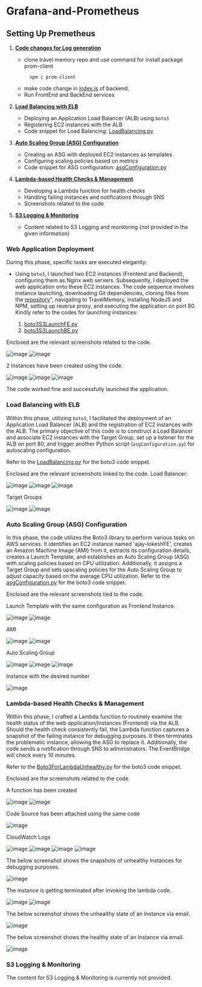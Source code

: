 # Grafana-and-Prometheus
## Setting Up Premetheus

1. **[Code changes for Log generation](#web-application-deployment)**
    - clone travel memory repo and  use command for install package prom-client
      ```
        npm i prom-client
      ```
    - make code change in [index.js](index.js) of backend.
    - Run FrontEnd and BackEnd services

3. **[Load Balancing with ELB](#load-balancing-with-elb)**
    - Deploying an Application Load Balancer (ALB) using `boto3`
    - Registering EC2 instances with the ALB
    - Code snippet for Load Balancing: [LoadBalancing.py](https://github.com/sayanalokesh/DynamicWebApplication/blob/main/LoadBalancing.py)

4. **[Auto Scaling Group (ASG) Configuration](#auto-scaling-group-asg-configuration)**
    - Creating an ASG with deployed EC2 instances as templates
    - Configuring scaling policies based on metrics
    - Code snippet for ASG configuration: [asgConfiguration.py](https://github.com/sayanalokesh/DynamicWebApplication/blob/main/asgConfiguration.py)

5. **[Lambda-based Health Checks & Management](#lambda-based-health-checks--management)**
    - Developing a Lambda function for health checks
    - Handling failing instances and notifications through SNS
    - Screenshots related to the code

6. **[S3 Logging & Monitoring](#s3-logging--monitoring)**
    - Content related to S3 Logging and monitoring (not provided in the given information)


    
### Web Application Deployment

During this phase, specific tasks are executed elegantly:
- Using `boto3`, I launched two EC2 instances (Frontend and Backend), configuring them as Nginx web servers. Subsequently, I deployed the web application onto these EC2 instances.
The code sequence involves instance launching, downloading Git dependencies, cloning files from the [repository](https://github.com/UnpredictablePrashant/TravelMemory.git)", navigating to TravelMemory, installing NodeJS and NPM, setting up reverse proxy, and executing the application on port 80.
Kindly refer to the codes for launching instances:

    1. [boto3S3LaunchFE.py](https://github.com/sayanalokesh/DynamicWebApplication/blob/main/boto3S3LaunchFE.py)
    2. [boto3S3LaunchBE.py](https://github.com/sayanalokesh/DynamicWebApplication/blob/main/boto3InstanceBE.py)

Enclosed are the relevant screenshots related to the code.

![image](https://github.com/sayanalokesh/DynamicWebApplication/assets/105637305/d4ae362c-a55c-447d-801c-fa8219f6f21c)
![image](https://github.com/sayanalokesh/DynamicWebApplication/assets/105637305/ef8e6210-7334-4819-93ac-511eea7dd92c)

2 Instances have been created using the code.

![image](https://github.com/sayanalokesh/DynamicWebApplication/assets/105637305/df2dc753-4be8-45d9-801b-4a89830974fd)
![image](https://github.com/sayanalokesh/DynamicWebApplication/assets/105637305/ada6872e-6d3c-4d4e-bad3-c4cc81e4062e)
![image](https://github.com/sayanalokesh/DynamicWebApplication/assets/105637305/ec5afa52-7d74-4dfd-92f7-92b4fb9f616b)

The code worked fine and successfully launched the application.

### Load Balancing with ELB

Within this phase, utilizing `boto3`, I facilitated the deployment of an Application Load Balancer (ALB) and the registration of EC2 instances with the ALB.
The primary objective of this code is to construct a Load Balancer and associate EC2 instances with the Target Group, set up a listener for the ALB on port 80, and trigger another Python script (`asgConfiguration.py`) for autoscaling configuration.

Refer to the [LoadBalancing.py](https://github.com/sayanalokesh/DynamicWebApplication/blob/main/LoadBalancing.py) for the boto3 code snippet.

Enclosed are the relevant screenshots linked to the code.
Load Balancer:

![image](https://github.com/sayanalokesh/DynamicWebApplication/assets/105637305/1fb8cd20-7c67-42e8-a904-4234f845810d)
![image](https://github.com/sayanalokesh/DynamicWebApplication/assets/105637305/50646d48-cda6-4ca2-bdff-4dbd7c9e0f21)
![image](https://github.com/sayanalokesh/DynamicWebApplication/assets/105637305/a34ea9df-f8a3-46d2-99f3-c883b2f69428)

Target Groups

![image](https://github.com/sayanalokesh/DynamicWebApplication/assets/105637305/b92720e9-767f-48b9-ade2-5e0ce3bf8a9e)
![image](https://github.com/sayanalokesh/DynamicWebApplication/assets/105637305/a7b9b8e5-b5db-47bd-8eb3-56c0147e0e79)


### Auto Scaling Group (ASG) Configuration

In this phase, the code utilizes the Boto3 library to perform various tasks on AWS services. It identifies an EC2 instance named 'ajay-lokeshFE', creates an Amazon Machine Image (AMI) from it, extracts its configuration details, creates a Launch Template, and establishes an Auto Scaling Group (ASG) with scaling policies based on CPU utilization. Additionally, it assigns a Target Group and sets upscaling policies for the Auto Scaling Group to adjust capacity based on the average CPU utilization.
Refer to the [asgConfiguration.py](https://github.com/sayanalokesh/DynamicWebApplication/blob/main/asgConfiguration.py) for the boto3 code snippet.

Enclosed are the relevant screenshots tied to the code.

Launch Template with the same configuration as Frontend Instance.

![image](https://github.com/sayanalokesh/DynamicWebApplication/assets/105637305/d1218a24-63fe-4e39-8760-05bdbf8661c4)
![image](https://github.com/sayanalokesh/DynamicWebApplication/assets/105637305/79955e53-9237-4ee1-940c-b1c5a8a89053)

AMI

![image](https://github.com/sayanalokesh/DynamicWebApplication/assets/105637305/6cac15a9-c446-4a5c-ac3c-3c8134b52ad8)
![image](https://github.com/sayanalokesh/DynamicWebApplication/assets/105637305/cd9f50b2-fd41-4fec-b290-d63745cdabc6)

Auto Scaling Group

![image](https://github.com/sayanalokesh/DynamicWebApplication/assets/105637305/797e42ea-285e-40cd-a4ff-15f6d2f0e82e)
![image](https://github.com/sayanalokesh/DynamicWebApplication/assets/105637305/e0c4d83e-7d28-4f5e-8c16-0e0468ec0c11)
![image](https://github.com/sayanalokesh/DynamicWebApplication/assets/105637305/578ef47f-d576-4613-9e97-079edd1e09fc)

Instance with the desired number

![image](https://github.com/sayanalokesh/DynamicWebApplication/assets/105637305/35c4838b-f60e-4266-9cee-e519f74fb5f1)


### Lambda-based Health Checks & Management

Within this phase, I crafted a Lambda function to routinely examine the health status of the web application/Instances (Frontend) via the ALB. Should the health check consistently fail, the Lambda function captures a snapshot of the failing instance for debugging purposes. It then terminates the problematic instance, allowing the ASG to replace it. Additionally, the code sends a notification through SNS to administrators. The EventBridge will check every 10 minutes.

Refer to the [Boto3ForLambdaUnhealthy.py](https://github.com/sayanalokesh/DynamicWebApplication/blob/main/Boto3ForLambdaUnhealthy.py) for the boto3 code snippet.

Enclosed are the  screenshots related to the code.

A function has been created

![image](https://github.com/sayanalokesh/DynamicWebApplication/assets/105637305/3508fa03-0154-4097-a9ba-434b237dc35c)
![image](https://github.com/sayanalokesh/DynamicWebApplication/assets/105637305/4eb57499-14bb-44d8-8610-aa7cbb0eb37d)

Code Source has been attached using the same code

![image](https://github.com/sayanalokesh/DynamicWebApplication/assets/105637305/e9f562dd-71f3-4ea1-8c6f-788d9b6ae253)

CloudWatch Logs

![image](https://github.com/sayanalokesh/DynamicWebApplication/assets/105637305/e793b447-7f8c-4b5b-a9ac-548b7652e53d)
![image](https://github.com/sayanalokesh/DynamicWebApplication/assets/105637305/b63f1ccf-4fd9-4a42-814f-b847f5248040)
![image](https://github.com/sayanalokesh/DynamicWebApplication/assets/105637305/f1e588ef-8e52-4eff-bc6c-ea5c774960ce)
![image](https://github.com/sayanalokesh/DynamicWebApplication/assets/105637305/7d566e73-a080-4d5d-9592-e9ae6b67f69d)


The below screenshot shows the snapshots of unhealthy Instances for debugging purposes.

![image](https://github.com/sayanalokesh/DynamicWebApplication/assets/105637305/a813c98c-e053-40b9-9078-4706cc27f109)

The instance is getting terminated after invoking the lambda code.

![image](https://github.com/sayanalokesh/DynamicWebApplication/assets/105637305/d93a5fb9-87dd-4407-b461-e4d941f0e179)
![image](https://github.com/sayanalokesh/DynamicWebApplication/assets/105637305/14ad5697-2e4f-41b3-8b6f-fa855c57aaaa)

The below screenshot shows the unhealthy state of an Instance via email.

![image](https://github.com/sayanalokesh/DynamicWebApplication/assets/105637305/0bf0a580-4c00-48fa-8e05-51a4958ce5fb)

The below screenshot shows the healthy state of an Instance via email.

![image](https://github.com/sayanalokesh/DynamicWebApplication/assets/105637305/7d5967af-d524-4f27-8d00-e04b08c41213)


### S3 Logging & Monitoring

The content for S3 Logging & Monitoring is currently not provided.
